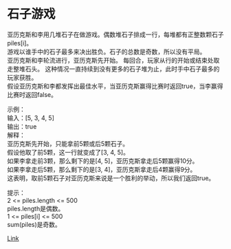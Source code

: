 <h1>石子游戏</h1>

亚历克斯和李用几堆石子在做游戏。偶数堆石子排成一行，每堆都有正整数颗石子piles[i]。</br>
游戏以谁手中的石子最多来决出胜负。石子的总数是奇数，所以没有平局。</br>
亚历克斯和李轮流进行，亚历克斯先开始。 每回合，玩家从行的开始或结束处取走整堆石头。 这种情况一直持续到没有更多的石子堆为止，此时手中石子最多的玩家获胜。</br>
假设亚历克斯和李都发挥出最佳水平，当亚历克斯赢得比赛时返回true，当李赢得比赛时返回false。</br>

示例：</br>
输入：[5, 3, 4, 5]</br>
输出：true</br>
解释：</br>
亚历克斯先开始，只能拿前5颗或后5颗石子。</br>
假设他取了前5颗，这一行就变成了[3, 4, 5]。</br>
如果李拿走前3颗，那么剩下的是[4, 5]，亚历克斯拿走后5颗赢得10分。</br>
如果李拿走后5颗，那么剩下的是[3, 4]，亚历克斯拿走后4颗赢得9分。</br>
这表明，取前5颗石子对亚历克斯来说是一个胜利的举动，所以我们返回true。</br>

提示：</br>
2 <= piles.length <= 500</br>
piles.length是偶数。</br>
1 <= piles[i] <= 500</br>
sum(piles)是奇数。</br>

[Link](https://leetcode-cn.com/problems/stone-game/)